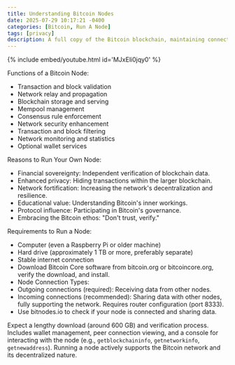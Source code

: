 ```yaml
---
title: Understanding Bitcoin Nodes
date: 2025-07-29 10:17:21 -0400
categories: [Bitcoin, Run A Node]
tags: [privacy]
description: A full copy of the Bitcoin blockchain, maintaining connections with other nodes, acting as a backup and verification system for the network.
---
```



{% include embed/youtube.html id='MJxEli0jqy0' %}

Functions of a Bitcoin Node:
- Transaction and block validation
- Network relay and propagation
- Blockchain storage and serving
- Mempool management
- Consensus rule enforcement
- Network security enhancement
- Transaction and block filtering
- Network monitoring and statistics
- Optional wallet services

Reasons to Run Your Own Node:
- Financial sovereignty: Independent verification of blockchain data.
- Enhanced privacy: Hiding transactions within the larger blockchain.
- Network fortification: Increasing the network's decentralization and resilience.
- Educational value: Understanding Bitcoin's inner workings.
- Protocol influence: Participating in Bitcoin's governance.
- Embracing the Bitcoin ethos: "Don't trust, verify."

Requirements to Run a Node:
- Computer (even a Raspberry Pi or older machine)
- Hard drive (approximately 1 TB or more, preferably separate)
- Stable internet connection
- Download Bitcoin Core software from bitcoin.org or bitcoincore.org, verify the download, and install.
- Node Connection Types:
- Outgoing connections (required): Receiving data from other nodes.
- Incoming connections (recommended): Sharing data with other nodes, fully supporting the network. Requires router configuration (port 8333).
- Use bitnodes.io to check if your node is connected and sharing data.

Expect a lengthy download (around 600 GB) and verification process.
Includes wallet management, peer connection viewing, and a console for interacting with the node (e.g., `getblockchaininfo`, `getnetworkinfo`, `getnewaddress`).
Running a node actively supports the Bitcoin network and its decentralized nature.